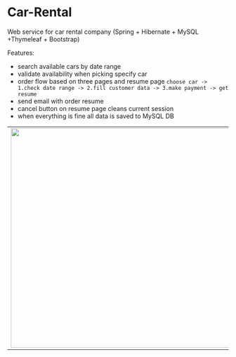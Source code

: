 # Car-Rental
Web service for car rental company (Spring + Hibernate + MySQL +Thymeleaf + Bootstrap)

Features:
* search available cars by date range 
* validate availability when picking specify car
* order flow based on three pages and resume page `choose car -> 1.check date range -> 2.fill customer data -> 3.make payment -> get resume`
* send email with order resume
* cancel button on resume page cleans current session
* when everything is fine all data is saved to MySQL DB

<table>
    <tr>
        <td>
            <img src="http://i.imgur.com/8tyBBlU.png" width="500">
        </td>
        <td>
            <img src="http://i.imgur.com/eCGDN4m.png" width="500">
        </td>
    </tr>
</table>
